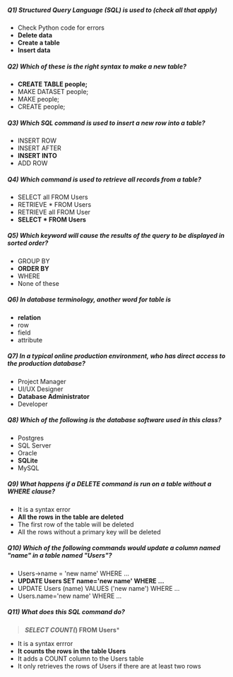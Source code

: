 
#####   Q1) Structured Query Language (SQL) is used to (check all that apply)

- Check Python code for errors
- **Delete data**
- **Create a table**
- **Insert data**

#####   Q2) Which of these is the right syntax to make a new table?
- **CREATE TABLE people;**
- MAKE DATASET people;
- MAKE people;
- CREATE people;

#####   Q3) Which SQL command is used to insert a new row into a table?
- INSERT ROW
- INSERT AFTER
- **INSERT INTO**
- ADD ROW

#####   Q4) Which command is used to retrieve all records from a table?
- SELECT all FROM Users
- RETRIEVE * FROM Users
- RETRIEVE all FROM User
- **SELECT * FROM Users**

#####   Q5) Which keyword will cause the results of the query to be displayed in sorted order?
- GROUP BY
- **ORDER BY**
- WHERE
- None of these

#####   Q6) In database terminology, another word for table is
- **relation**
- row
- field
- attribute

#####   Q7) In a typical online production environment, who has direct access to the production database?
- Project Manager
- UI/UX Designer
- **Database Administrator**
- Developer

#####   Q8) Which of the following is the database software used in this class?
- Postgres
- SQL Server
- Oracle
- **SQLite**
- MySQL

#####   Q9) What happens if a DELETE command is run on a table without a WHERE clause?
- It is a syntax error
- **All the rows in the table are deleted**
- The first row of the table will be deleted
- All the rows without a primary key will be deleted

#####   Q10) Which of the following commands would update a column named "name" in a table named "Users"?
- Users->name = 'new name' WHERE ...
- **UPDATE Users SET name='new name' WHERE ...**
- UPDATE Users (name) VALUES ('new name') WHERE ...
- Users.name='new name' WHERE ...

#####   Q11) What does this SQL command do? 
>***SELECT COUNT(*) FROM Users***

- It is a syntax errror
- **It counts the rows in the table Users**
- It adds a COUNT column to the Users table
- It only retrieves the rows of Users if there are at least two rows

